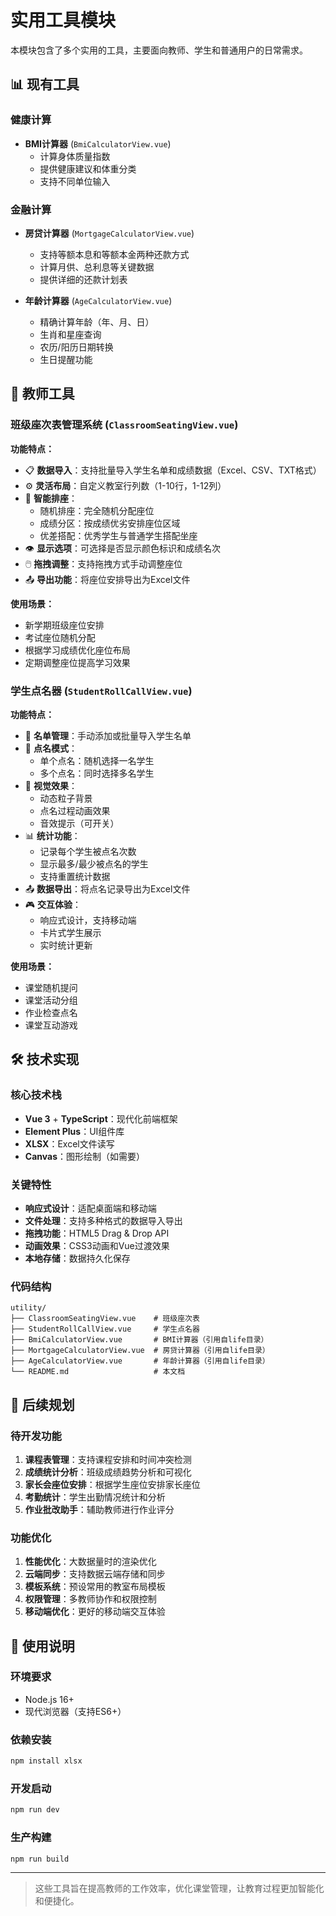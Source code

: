 # 实用工具模块

本模块包含了多个实用的工具，主要面向教师、学生和普通用户的日常需求。

## 📊 现有工具

### 健康计算
- **BMI计算器** (`BmiCalculatorView.vue`)
  - 计算身体质量指数
  - 提供健康建议和体重分类
  - 支持不同单位输入

### 金融计算
- **房贷计算器** (`MortgageCalculatorView.vue`) 
  - 支持等额本息和等额本金两种还款方式
  - 计算月供、总利息等关键数据
  - 提供详细的还款计划表

- **年龄计算器** (`AgeCalculatorView.vue`)
  - 精确计算年龄（年、月、日）
  - 生肖和星座查询
  - 农历/阳历日期转换
  - 生日提醒功能

## 🏫 教师工具

### 班级座次表管理系统 (`ClassroomSeatingView.vue`)

**功能特点：**
- 📋 **数据导入**：支持批量导入学生名单和成绩数据（Excel、CSV、TXT格式）
- ⚙️ **灵活布局**：自定义教室行列数（1-10行，1-12列）
- 🎯 **智能排座**：
  - 随机排座：完全随机分配座位
  - 成绩分区：按成绩优劣安排座位区域
  - 优差搭配：优秀学生与普通学生搭配坐座
- 👁️ **显示选项**：可选择是否显示颜色标识和成绩名次
- 🖱️ **拖拽调整**：支持拖拽方式手动调整座位
- 📤 **导出功能**：将座位安排导出为Excel文件

**使用场景：**
- 新学期班级座位安排
- 考试座位随机分配
- 根据学习成绩优化座位布局
- 定期调整座位提高学习效果

### 学生点名器 (`StudentRollCallView.vue`)

**功能特点：**
- 📝 **名单管理**：手动添加或批量导入学生名单
- 🎯 **点名模式**：
  - 单个点名：随机选择一名学生
  - 多个点名：同时选择多名学生
- 🎨 **视觉效果**：
  - 动态粒子背景
  - 点名过程动画效果
  - 音效提示（可开关）
- 📊 **统计功能**：
  - 记录每个学生被点名次数
  - 显示最多/最少被点名的学生
  - 支持重置统计数据
- 📤 **数据导出**：将点名记录导出为Excel文件
- 🎮 **交互体验**：
  - 响应式设计，支持移动端
  - 卡片式学生展示
  - 实时统计更新

**使用场景：**
- 课堂随机提问
- 课堂活动分组
- 作业检查点名
- 课堂互动游戏

## 🛠️ 技术实现

### 核心技术栈
- **Vue 3** + **TypeScript**：现代化前端框架
- **Element Plus**：UI组件库
- **XLSX**：Excel文件读写
- **Canvas**：图形绘制（如需要）

### 关键特性
- **响应式设计**：适配桌面端和移动端
- **文件处理**：支持多种格式的数据导入导出
- **拖拽功能**：HTML5 Drag & Drop API
- **动画效果**：CSS3动画和Vue过渡效果
- **本地存储**：数据持久化保存

### 代码结构
```
utility/
├── ClassroomSeatingView.vue    # 班级座次表
├── StudentRollCallView.vue     # 学生点名器
├── BmiCalculatorView.vue       # BMI计算器（引用自life目录）
├── MortgageCalculatorView.vue  # 房贷计算器（引用自life目录）
├── AgeCalculatorView.vue       # 年龄计算器（引用自life目录）
└── README.md                   # 本文档
```

## 🚀 后续规划

### 待开发功能
1. **课程表管理**：支持课程安排和时间冲突检测
2. **成绩统计分析**：班级成绩趋势分析和可视化
3. **家长会座位安排**：根据学生座位安排家长座位
4. **考勤统计**：学生出勤情况统计和分析
5. **作业批改助手**：辅助教师进行作业评分

### 功能优化
1. **性能优化**：大数据量时的渲染优化
2. **云端同步**：支持数据云端存储和同步
3. **模板系统**：预设常用的教室布局模板
4. **权限管理**：多教师协作和权限控制
5. **移动端优化**：更好的移动端交互体验

## 📝 使用说明

### 环境要求
- Node.js 16+
- 现代浏览器（支持ES6+）

### 依赖安装
```bash
npm install xlsx
```

### 开发启动
```bash
npm run dev
```

### 生产构建
```bash
npm run build
```

---

> 这些工具旨在提高教师的工作效率，优化课堂管理，让教育过程更加智能化和便捷化。
